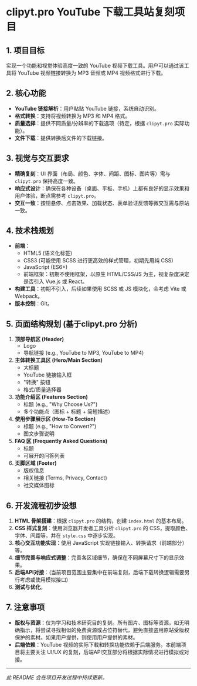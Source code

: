 # clipyt.pro YouTube 下载工具站复刻项目

## 1. 项目目标

实现一个功能和视觉体验高度一致的 YouTube 视频下载工具。用户可以通过该工具将 YouTube 视频链接转换为 MP3 音频或 MP4 视频格式进行下载。

## 2. 核心功能

-   **YouTube 链接解析**：用户粘贴 YouTube 链接，系统自动识别。
-   **格式转换**：支持将视频转换为 MP3 和 MP4 格式。
-   **质量选择**：提供不同质量/分辨率的下载选项（待定，根据 `clipyt.pro` 实际功能）。
-   **文件下载**：提供转换后文件的下载链接。

## 3. 视觉与交互要求

-   **精确复刻**：UI 界面（布局、颜色、字体、间距、图标、图片等）需与 `clipyt.pro` 保持高度一致。
-   **响应式设计**：确保在各种设备（桌面、平板、手机）上都有良好的显示效果和用户体验，断点需参考 `clipyt.pro`。
-   **交互一致**：按钮悬停、点击效果、加载状态、表单验证反馈等微交互需与原站一致。

## 4. 技术栈规划

-   **前端**：
    -   HTML5 (语义化标签)
    -   CSS3 (可能使用 SCSS 进行更高效的样式管理，初期先用纯 CSS)
    -   JavaScript (ES6+)
    -   前端框架：初期不使用框架，以原生 HTML/CSS/JS 为主，视复杂度决定是否引入 Vue.js 或 React。
-   **构建工具**：初期不引入，后续如果使用 SCSS 或 JS 模块化，会考虑 Vite 或 Webpack。
-   **版本控制**：Git。

## 5. 页面结构规划 (基于clipyt.pro 分析)

1.  **顶部导航区 (Header)**
    *   Logo
    *   导航链接 (e.g., YouTube to MP3, YouTube to MP4)
2.  **主体转换工具区 (Hero/Main Section)**
    *   大标题
    *   YouTube 链接输入框
    *   "转换" 按钮
    *   格式/质量选择器
3.  **功能介绍区 (Features Section)**
    *   标题 (e.g., "Why Choose Us?")
    *   多个功能点（图标 + 标题 + 简短描述）
4.  **使用步骤展示区 (How-To Section)**
    *   标题 (e.g., "How to Convert?")
    *   图文步骤说明
5.  **FAQ 区 (Frequently Asked Questions)**
    *   标题
    *   可展开的问答列表
6.  **页脚区域 (Footer)**
    *   版权信息
    *   相关链接 (Terms, Privacy, Contact)
    *   社交媒体图标

## 6. 开发流程初步设想

1.  **HTML 骨架搭建**：根据 `clipyt.pro` 的结构，创建 `index.html` 的基本布局。
2.  **CSS 样式复刻**：使用浏览器开发者工具分析 `clipyt.pro` 的 CSS，提取颜色、字体、间距等，并在 `style.css` 中逐步实现。
3.  **核心交互功能实现**：使用 JavaScript 实现链接输入、转换请求（前端部分）等。
4.  **细节完善与响应式调整**：完善各区域细节，确保在不同屏幕尺寸下的显示效果。
5.  **后端API对接**：(当前项目范围主要集中在前端复刻，后端下载转换逻辑需要另行考虑或使用模拟接口)
6.  **测试与优化**。

## 7. 注意事项

-   **版权与资源**：仅为学习和技术研究目的复刻。所有图片、图标等资源，如无明确指示，将尝试寻找相似的免费资源或占位符替代，避免直接盗用原站受版权保护的素材。如果用户提供，则使用用户提供的素材。
-   **后端依赖**：YouTube 视频的实际下载和转换功能依赖于后端服务。本前端项目将主要关注 UI/UX 的复刻，后端API交互部分将根据实际情况进行模拟或对接。

---

*此 README 会在项目开发过程中持续更新。* 
